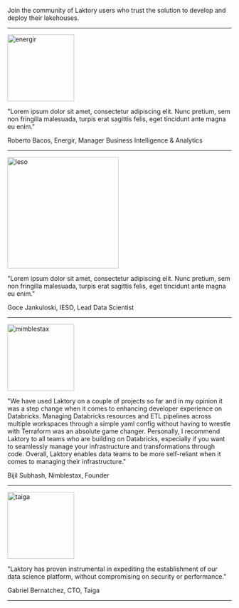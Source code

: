 Join the community of Laktory users who trust the solution to develop and deploy
their lakehouses.

---

<img src="/images/energir.jpg" alt="energir" width="150"/>

"Lorem ipsum dolor sit amet, consectetur adipiscing elit. Nunc pretium, sem non fringilla
malesuada, turpis erat sagittis felis, eget tincidunt ante magna eu enim."

Roberto Bacos, Energir, Manager Business Intelligence & Analytics 

---

<img src="/images/ieso.png" alt="ieso" width="250"/>

"Lorem ipsum dolor sit amet, consectetur adipiscing elit. Nunc pretium, sem non fringilla
malesuada, turpis erat sagittis felis, eget tincidunt ante magna eu enim."

Goce Jankuloski, IESO, Lead Data Scientist

---

<img src="/images/nimblestax.png" alt="mimblestax" width="150"/>

"We have used Laktory on a couple of projects so far and in my opinion it was a step
change when it comes to enhancing developer experience on Databricks. Managing 
Databricks resources and ETL pipelines across multiple workspaces through a simple yaml
config without having to wrestle with Terraform was an absolute game changer. 
Personally, I recommend Laktory to all teams who are building on Databricks, especially
if you want to seamlessly manage your infrastructure and transformations through code. 
Overall, Laktory enables data teams to be more self-reliant when it comes to managing
their infrastructure."

Bijil Subhash, Nimblestax, Founder

---

<img src="/images/taiga.png" alt="taiga" width="150"/>

"Laktory has proven instrumental in expediting the establishment of our data science platform, without compromising on security or performance."

Gabriel Bernatchez, CTO, Taiga

---
